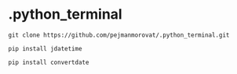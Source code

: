 # .python_terminal
```
git clone https://github.com/pejmanmorovat/.python_terminal.git
```
```
pip install jdatetime
```
```
pip install convertdate
```
